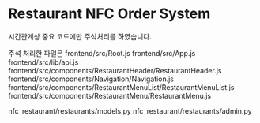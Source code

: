 # Restaurant NFC Order System

시간관계상 중요 코드에만 주석처리를 하였습니다. 

주석 처리한 파일은
frontend/src/Root.js
frontend/src/App.js
frontend/src/lib/api.js
frontend/src/components/RestaurantHeader/RestaurantHeader.js
frontend/src/components/Navigation/Navigation.js
frontend/src/components/RestaurantMenuList/RestaurantMenuList.js
frontend/src/components/RestaurantMenu/RestaurantMenu.js

nfc_restaurant/restaurants/models.py
nfc_restaurant/restaurants/admin.py